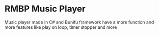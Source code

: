 # RMBP Music Player
Music player made in C# and Bunifu framework have a more function and more features like play on loop, timer stopper and more
